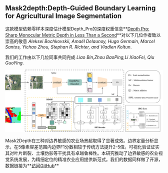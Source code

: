 ## Mask2depth:Depth-Guided Boundary Learning for Agricultural Image Segmentation
这款模型依赖零样本深度估计模型Depth_Pro的深度权重信息**[Depth Pro: Sharp Monocular Metric Depth in Less Than a Second](https://arxiv.org/abs/2410.02073)**对以下几位作者致以崇高的敬意
*Aleksei Bochkovskii, Amaël Delaunoy, Hugo Germain, Marcel Santos, Yichao Zhou, Stephan R. Richter, and Vladlen Koltun*.

我们的工作由以下几位同事共同完成
*Liao Bin,Zhou BaoPing,Li XiaoFei, Qiu GuoYing*.

![](datas/network.jpg)


Mask2Depth在三种对边界敏感的农业场景超取得了显著成效。边界定量分析显示，在5像素容差范围内边界F1分数相较于传统方法提升2-5倍。可视化验证证实其对叶片断裂、土壤伪影等干扰具有卓越鲁棒性。本研究推动了边界敏感的农业视觉系统发展，为精细定位的精准农业应用提供新范式。我们的数据同样做了开源，数据链接为**[访问GitHub](https://www.scidb.cn/detail?dataSetId=0dadce6de3c44354bcd73e09e7699410)**
